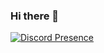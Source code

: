 ### Hi there 👋
[![Discord Presence](https://lanyard-profile-readme.vercel.app/api/619610697860513793
                            )](https://discord.com/users/619610697860513793)
